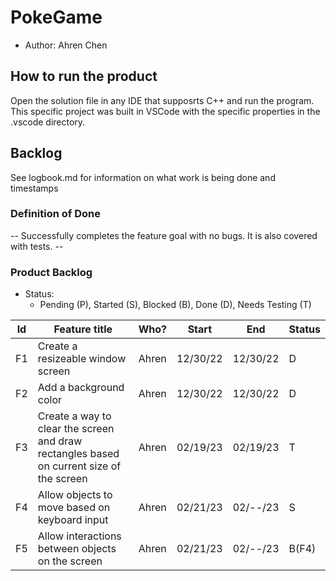 # PokeGame

  - Author: Ahren Chen

## How to run the product

Open the solution file in any IDE that supposrts C++ and run the program. This specific project was built in VSCode with the specific properties in the .vscode directory.

## Backlog
See logbook.md for information on what work is being done and timestamps

### Definition of Done

-- Successfully completes the feature goal with no bugs. It is also covered with tests. --

### Product Backlog
* Status:
    * Pending (P), Started (S), Blocked (B), Done (D), Needs Testing (T)

| Id | Feature title | Who? | Start | End | Status |
|:--:|---------------|------|-------|-----|--------|
| F1 | Create a resizeable window screen | Ahren | 12/30/22 | 12/30/22 | D |
| F2 | Add a background color | Ahren | 12/30/22 | 12/30/22 | D |
| F3 | Create a way to clear the screen and draw rectangles based on current size of the screen | Ahren | 02/19/23 | 02/19/23 | T |
| F4 | Allow objects to move based on keyboard input | Ahren | 02/21/23 | 02/--/23 | S |
| F5 | Allow interactions between objects on the screen | Ahren | 02/21/23 | 02/--/23 | B(F4) |